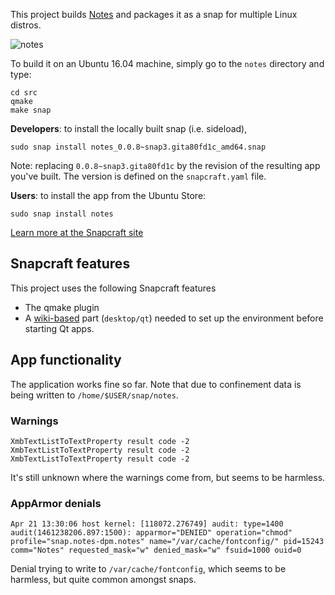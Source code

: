 This project builds [Notes](http://www.get-notes.com/) and packages it as a
snap for multiple Linux distros.

![notes](https://cloud.githubusercontent.com/assets/16375940/14313739/ea9fc8fa-fbfb-11e5-95bb-fb10c59770a8.png)

To build it on an Ubuntu 16.04 machine, simply go to the `notes` directory and type:

    cd src
    qmake
    make snap
    
**Developers**: to install the locally built snap (i.e. sideload),

    sudo snap install notes_0.0.8~snap3.gita80fd1c_amd64.snap

Note: replacing `0.0.8~snap3.gita80fd1c` by the revision of the resulting app you've built. The version is defined on the `snapcraft.yaml` file.

**Users**: to install the app from the Ubuntu Store:

    sudo snap install notes

[Learn more at the Snapcraft site](http://snapcraft.io)

## Snapcraft features

This project uses the following Snapcraft features
- The qmake plugin
- A [wiki-based](https://wiki.ubuntu.com/snapcraft/parts) part (`desktop/qt`) needed to set up the environment before starting Qt apps.

## App functionality

The application works fine so far. Note that due to confinement data is being written to `/home/$USER/snap/notes`.

### Warnings

    XmbTextListToTextProperty result code -2
    XmbTextListToTextProperty result code -2
    XmbTextListToTextProperty result code -2

It's still unknown where the warnings come from, but seems to be harmless.

### AppArmor denials

    Apr 21 13:30:06 host kernel: [118072.276749] audit: type=1400 audit(1461238206.897:1500): apparmor="DENIED" operation="chmod" profile="snap.notes-dpm.notes" name="/var/cache/fontconfig/" pid=15243 comm="Notes" requested_mask="w" denied_mask="w" fsuid=1000 ouid=0

Denial trying to write to `/var/cache/fontconfig`, which seems to be harmless, but quite common amongst snaps.
